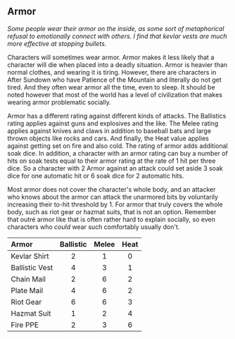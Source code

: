 ## Armor
_Some people wear their armor on the inside, as some sort of metaphorical refusal to emotionally connect with others. I find that kevlar vests are much more effective at stopping bullets._

Characters will sometimes wear armor. Armor makes it less likely that a character will die when placed into a deadly situation. Armor is heavier than normal clothes, and wearing it is tiring. However, there are characters in After Sundown who have Patience of the Mountain and literally do not get tired. And they often wear armor all the time, even to sleep. It should be noted however that most of the world has a level of civilization that makes wearing armor problematic socially.

Armor has a different rating against different kinds of attacks. The Ballistics rating applies against guns and explosives and the like. The Melee rating applies against knives and claws in addition to baseball bats and large thrown objects like rocks and cars. And finally, the Heat value applies against getting set on fire and also cold. The rating of armor adds additional soak dice. In addition, a character with an armor rating can buy a number of hits on soak tests equal to their armor rating at the rate of 1 hit per three dice. So a character with 2 Armor against an attack could set aside 3 soak dice for one automatic hit or 6 soak dice for 2 automatic hits.

Most armor does not cover the character's whole body, and an attacker who knows about the armor can attack the unarmored bits by voluntarily increasing their to-hit threshold by 1. For armor that truly covers the whole body, such as riot gear or hazmat suits, that is not an option. Remember that outré armor like that is often rather hard to explain socially, so even characters who _could_ wear such comfortably usually don't.

| Armor          | Ballistic | Melee | Heat |
|:---------------|:---------:|:-----:|:----:|
| Kevlar Shirt   | 2         | 1     | 0    |
| Ballistic Vest | 4         | 3     | 1    |
| Chain Mail     | 2         | 6     | 2    |
| Plate Mail     | 4         | 6     | 2    |
| Riot Gear      | 6         | 6     | 3    |
| Hazmat Suit    | 1         | 2     | 4    |
| Fire PPE       | 2         | 3     | 6    |
